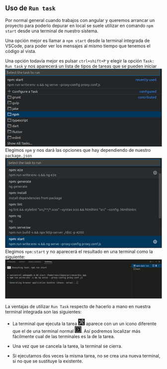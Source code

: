## Uso de `Run task`

Por normal general cuando trabajos con angular y queremos arrancar un proyecto para poderlo depurar en local se suele utilizar en comando `npm start` desde una terminal de nuestro sistema.

Una opción mejor es llamar a `npm start` desde la terminal integrada de VSCode, para poder ver los mensajes al mismo tiempo que tenemos el código al vista.

Una opción todavía mejor es pulsar `ctrl+shift+P` y elegir la opción `Task: Run task` y nos aparecerá un lista de tipos de tareas que se pueden iniciar
![](./npm.png)
Elegimos `npm` y nos dará las opciones que hay dependiendo de nuestro `package.json`
![](./npm_start.png)
Elegimos `npm:start` y no aparecerá el resultado en una terminal como la siguiente:
![](./npm_start_task_terminal.png)

La ventajas de utilizar `Run Task` respecto de hacerlo a mano en nuestra terminal integrada son las siguientes:
- La terminal que ejecuta la tarea ![](./task_icon.png) aparece con un un icono diferente que el de una terminal normal ![](./bash_icon.png). Así podremos localizar más fácilmente cual de las terminales es la de la tarea.

- Una vez que se cancela la tarea, la terminal se cierra.

- Si ejecutamos dos veces la misma tarea, no se crea una nueva terminal, si no que se sustituye la existente.





